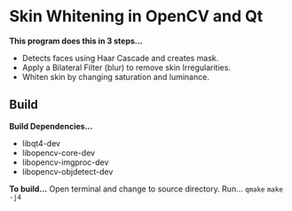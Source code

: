 # Skin Whitening in OpenCV and Qt
**This program does this in 3 steps...**
* Detects faces using Haar Cascade and creates mask.
* Apply a Bilateral Filter (blur) to remove skin Irregularities.
* Whiten skin by changing saturation and luminance.

## Build
**Build Dependencies...**
* libqt4-dev
* libopencv-core-dev
* libopencv-imgproc-dev
* libopencv-objdetect-dev

**To build...**
Open terminal and change to source directory.
Run...
`qmake`
`make -j4`


